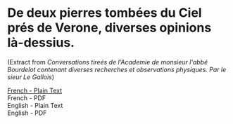 # De deux pierres tombées du Ciel prés de Verone, diverses opinions là-dessius.

(Extract from _Conversations tireés de l'Academie de monsieur l'abbé Bourdelot contenant diverses recherches et observations physiques. Par le sieur Le Gallois_)

[French - Plain Text](full-text-french.md)  
French - PDF  
English - Plain Text  
English - PDF
